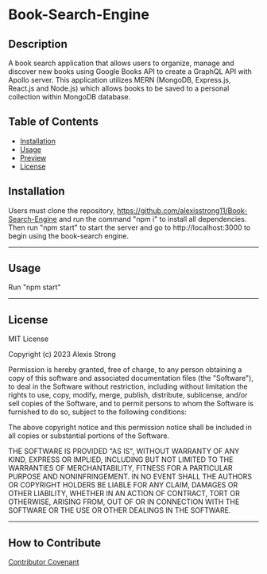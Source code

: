 # **Book-Search-Engine**

## **Description**

A book search application that allows users to organize, manage and discover new books using Google Books API to create a GraphQL API with Apollo server. This application utilizes MERN (MongoDB, Express.js, React.js and Node.js) which allows books to be saved to a personal collection within MongoDB database. 


## **Table of Contents**
- [Installation](#installation)
- [Usage](#usage)
- [Preview](#preview)
- [License](#license)


## **Installation**
Users must clone the repository, https://github.com/alexisstrong11/Book-Search-Engine and run the command "npm i" to install all dependencies. Then run "npm start" to start the server and go to http://localhost:3000 to begin using the book-search engine. 

- - - -
## **Usage**
Run "npm start"
- - - -
## **License**
MIT License

Copyright (c) 2023 Alexis Strong

Permission is hereby granted, free of charge, to any person obtaining a copy
of this software and associated documentation files (the "Software"), to deal
in the Software without restriction, including without limitation the rights
to use, copy, modify, merge, publish, distribute, sublicense, and/or sell
copies of the Software, and to permit persons to whom the Software is
furnished to do so, subject to the following conditions:

The above copyright notice and this permission notice shall be included in all
copies or substantial portions of the Software.

THE SOFTWARE IS PROVIDED "AS IS", WITHOUT WARRANTY OF ANY KIND, EXPRESS OR
IMPLIED, INCLUDING BUT NOT LIMITED TO THE WARRANTIES OF MERCHANTABILITY,
FITNESS FOR A PARTICULAR PURPOSE AND NONINFRINGEMENT. IN NO EVENT SHALL THE
AUTHORS OR COPYRIGHT HOLDERS BE LIABLE FOR ANY CLAIM, DAMAGES OR OTHER
LIABILITY, WHETHER IN AN ACTION OF CONTRACT, TORT OR OTHERWISE, ARISING FROM,
OUT OF OR IN CONNECTION WITH THE SOFTWARE OR THE USE OR OTHER DEALINGS IN THE
SOFTWARE.
- - - - 
## **How to Contribute**
[Contributor Covenant](https://www.contributor-covenant.org/)




